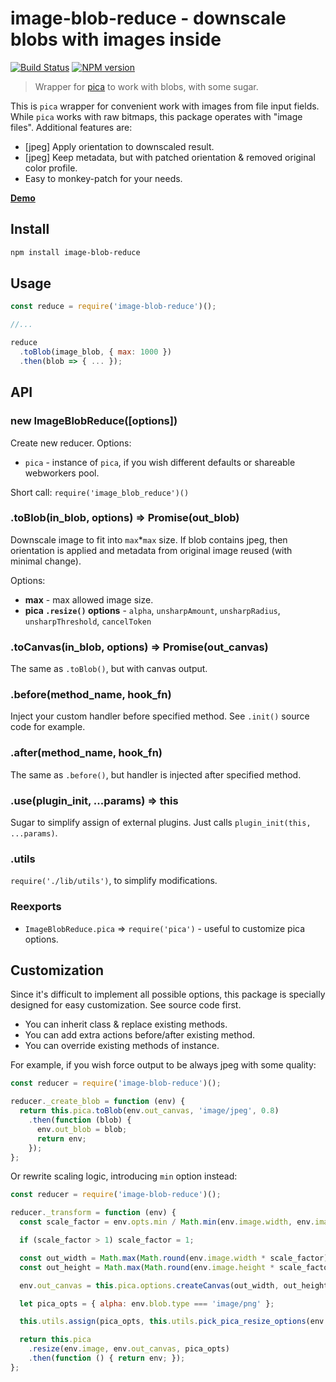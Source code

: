 image-blob-reduce - downscale blobs with images inside
======================================================

[![Build Status](https://travis-ci.org/nodeca/image-blob-reduce.svg?branch=master)](https://travis-ci.org/nodeca/image-blob-reduce)
[![NPM version](https://img.shields.io/npm/v/image-blob-reduce.svg)](https://www.npmjs.org/package/image-blob-reduce)


> Wrapper for [pica](https://github.com/nodeca/pica) to work with blobs, with
> some sugar.

This is `pica` wrapper for convenient work with images from file input fields.
While `pica` works with raw bitmaps, this package operates with "image files".
Additional features are:

- \[jpeg] Apply orientation to downscaled result.
- \[jpeg] Keep metadata, but with patched orientation & removed original color
  profile.
- Easy to monkey-patch for your needs.

**[Demo](https://nodeca.github.io/image-blob-reduce/)**


Install
-------

```sh
npm install image-blob-reduce
```

Usage
-----

```js
const reduce = require('image-blob-reduce')();

//...

reduce
  .toBlob(image_blob, { max: 1000 })
  .then(blob => { ... });
```


API
---

### new ImageBlobReduce([options])

Create new reducer. Options:

- `pica` - instance of `pica`, if you wish different defaults or shareable
  webworkers pool.

Short call: `require('image_blob_reduce')()`


### .toBlob(in_blob, options) => Promise(out_blob)

Downscale image to fit into `max`\*`max` size. If blob contains jpeg, then
orientation is applied and metadata from original image reused (with minimal
change).

Options:

- __max__ - max allowed image size.
- __pica `.resize()` options__ - `alpha`, `unsharpAmount`, `unsharpRadius`,
  `unsharpThreshold`, `cancelToken`


### .toCanvas(in_blob, options) => Promise(out_canvas)

The same as `.toBlob()`, but with canvas output.


### .before(method_name, hook_fn)

Inject your custom handler before specified method. See `.init()` source code
for example.


### .after(method_name, hook_fn)

The same as `.before()`, but handler is injected after specified method.


### .use(plugin_init, ...params) => this

Sugar to simplify assign of external plugins. Just calls
`plugin_init(this, ...params)`.


### .utils

`require('./lib/utils')`, to simplify modifications.


### Reexports 

- `ImageBlobReduce.pica` => `require('pica')` - useful to customize pica options.


## Customization

Since it's difficult to implement all possible options, this package is
specially designed for easy customization. See source code first.

- You can inherit class & replace existing methods.
- You can add extra actions before/after existing method.
- You can override existing methods of instance.

For example, if you wish force output to be always jpeg with some quality:

```js
const reducer = require('image-blob-reduce')();

reducer._create_blob = function (env) {
  return this.pica.toBlob(env.out_canvas, 'image/jpeg', 0.8)
    .then(function (blob) {
      env.out_blob = blob;
      return env;
    });
};
```

Or rewrite scaling logic, introducing `min` option instead:

```js
const reducer = require('image-blob-reduce')();

reducer._transform = function (env) { 
  const scale_factor = env.opts.min / Math.min(env.image.width, env.image.height); 

  if (scale_factor > 1) scale_factor = 1; 

  const out_width = Math.max(Math.round(env.image.width * scale_factor), 1); 
  const out_height = Math.max(Math.round(env.image.height * scale_factor), 1); 

  env.out_canvas = this.pica.options.createCanvas(out_width, out_height); 

  let pica_opts = { alpha: env.blob.type === 'image/png' }; 

  this.utils.assign(pica_opts, this.utils.pick_pica_resize_options(env.opts)); 

  return this.pica 
    .resize(env.image, env.out_canvas, pica_opts) 
    .then(function () { return env; }); 
}; 
```
